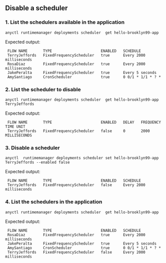 ## Disable a scheduler

### 1. List the schedulers available in the application

```
anyctl runtimemanager deployments scheduler  get hello-brooklyn99-app
```

Expected output:

```
 FLOW NAME       TYPE                      ENABLED   SCHEDULE
 TerryJeffords   FixedFrequencyScheduler   true      Every 2000 milliseconds
 RosaDiaz        FixedFrequencyScheduler   true      Every 2000 milliseconds
 JakePeralta     FixedFrequencyScheduler   true      Every 5 seconds
 AmySantiago     CronScheduler             true      0 0/1 * 1/1 * ? *
```

### 2. List the scheduler to disable

```
anyctl runtimemanager deployments scheduler  get hello-brooklyn99-app TerryJeffords
```

Expected output:

```
 FLOW NAME       TYPE                      ENABLED   DELAY   FREQUENCY   TIME UNIT
 TerryJeffords   FixedFrequencyScheduler   false     0       2000        MILLISECONDS 
```

### 3. Disable a scheduler

```
anyctl  runtimemanager deployments scheduler set hello-brooklyn99-app TerryJeffords --enabled false
```

Expected output:

```
 FLOW NAME       TYPE                      ENABLED   SCHEDULE
 TerryJeffords   FixedFrequencyScheduler   false     Every 2000 milliseconds
```

### 4. List the schedulers in the application

```
anyctl runtimemanager deployments scheduler  get hello-brooklyn99-app
```

Expected output:

```
 FLOW NAME       TYPE                      ENABLED   SCHEDULE
 RosaDiaz        FixedFrequencyScheduler   true      Every 2000 milliseconds
 JakePeralta     FixedFrequencyScheduler   true      Every 5 seconds
 AmySantiago     CronScheduler             true      0 0/1 * 1/1 * ? *
 TerryJeffords   FixedFrequencyScheduler   false     Every 2000 milliseconds
```